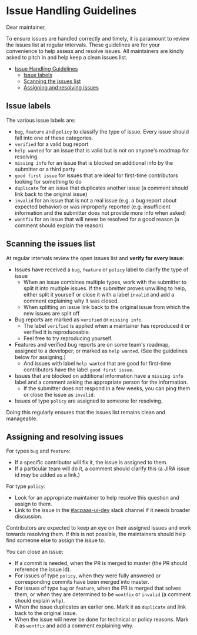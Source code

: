 # Issue Handling Guidelines

Dear maintainer,

To ensure issues are handled correctly and timely, it is paramount to review the issues list at regular intervals. These guidelines are for your convenience to help assess and resolve issues. All maintainers are kindly asked to pitch in and help keep a clean issues list.

- [Issue Handling Guidelines](#issue-handling-guidelines)
  - [Issue labels](#issue-labels)
  - [Scanning the issues list](#scanning-the-issues-list)
  - [Assigning and resolving issues](#assigning-and-resolving-issues)

## Issue labels

The various issue labels are:

- `bug`, `feature` and `policy` to classify the type of issue. Every issue should fall into one of these categories.
- `verified` for a valid bug report
- `help wanted` for an issue that is valid but is not on anyone's roadmap for resolving
- `missing info` for an issue that is blocked on additional info by the submitter or a third party
- `good first issue` for issues that are ideal for first-time contributors looking for something to do
- `duplicate` for an issue that duplicates another issue (a comment should link back to the original issue)
- `invalid` for an issue that is not a real issue (e.g. a bug report about expected behavior) or was improperly reported (e.g. insufficient information and the submitter does not provide more info when asked)
- `wontfix` for an issue that will never be resolved for a good reason (a comment should explain the reason)

## Scanning the issues list

At regular intervals review the open issues list and **verify for every issue**:

- Issues have received a `bug`, `feature` or `policy` label to clarify the type of issue
  - When an issue combines multiple types, work with the submitter to split it into multiple issues. If the submitter proves unwilling to help, either split it yourself or close it with a label `invalid` and add a comment explaining why it was closed.
  - When splitting an issue link back to the original issue from which the new issues are split off
- Bug reports are marked as `verified` or `missing info`.
  - The label `verified` is applied when a maintainer has reproduced it or verified it is reproduceable.
  - Feel free to try reproducing yourself.
- Features and verified bug reports are on some team's roadmap, assigned to a developer, or marked as `help wanted`. (See the guidelines below for assigning.)
  - And issues with label `help wanted` that are good for first-time contributors have the label `good first issue`.
- Issues that are blocked on additional information have a `missing info` label and a comment asking the appropriate person for the information.
  - If the submitter does not respond in a few weeks, you can ping them or close the issue as `invalid`.
- Issues of type `policy` are assigned to someone for resolving.

Doing this regularly ensures that the issues list remains clean and manageable.

## Assigning and resolving issues

For types `bug` and `feature`:

- If a specific contributor will fix it, the issue is assigned to them.
- If a particular team will do it, a comment should clarify this (a JIRA issue id may be added as a link.)

For type `policy`:

- Look for an appropriate maintainer to help resolve this question and assign to them.
- Link to the issue in the [#acpaas-ui-dev](https://dgpls.slack.com/messages/C4S2D7KTK) slack channel if it needs broader discussion.

Contributors are expected to keep an eye on their assigned issues and work towards resolving them. If this is not possible, the maintainers should help find someone else to assign the issue to.

You can close an issue:

- If a commit is needed, when the PR is merged to master (the PR should reference the issue id).
- For issues of type `policy`, when they were fully answered or corresponding commits have been merged into master.
- For issues of type `bug` or `feature`, when the PR is merged that solves them, or when they are determined to be `wontfix` or `invalid` (a comment should explain why).
- When the issue duplicates an earlier one. Mark it as `duplicate` and link back to the original issue.
- When the issue will never be done for technical or policy reasons. Mark it as `wontfix` and add a comment explaining why.

